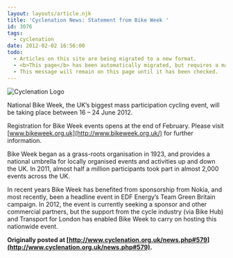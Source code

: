 ```yaml
---
layout: layouts/article.njk
title: 'Cyclenation News: Statement from Bike Week '
id: 3076
tags:
  - cyclenation
date: 2012-02-02 16:56:00
todo:
  - Articles on this site are being migrated to a new format.
  - <b>This page</b> has been automatically migrated, but requires a manual check-&amp;-tune to ensure the format and links all work as expected.
  - This message will remain on this page until it has been checked.
---
```


![Cyclenation Logo](http://www.pompeybug.co.uk/wp-content/plugins/wp-cyclenation-news/cnlogo.jpg)<p>
National Bike Week, the UK&rsquo;s biggest mass participation cycling event, will be taking place between 16 &ndash; 24 June 2012.

Registration for Bike Week events opens at the end of February. Please visit [www.bikeweek.org.uk](http://www.bikeweek.org.uk/) for further information.

Bike Week began as a grass-roots organisation in 1923, and provides a national umbrella for locally organised events and activities up and down the UK. In 2011, almost half a million participants took part in almost 2,000 events across the UK.

In recent years Bike Week has benefited from sponsorship from Nokia, and most recently, been a headline event in EDF Energy&rsquo;s Team Green Britain campaign. In 2012, the event is currently seeking a sponsor and other commercial partners, but the support from the cycle industry (via Bike Hub) and Transport for London has enabled Bike Week to carry on hosting this nationwide event.

**Originally posted at [http://www.cyclenation.org.uk/news.php#579](http://www.cyclenation.org.uk/news.php#579).**